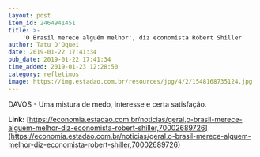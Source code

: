 ```yaml
---
layout: post
item_id: 2464941451
title: >-
    'O Brasil merece alguém melhor', diz economista Robert Shiller
author: Tatu D'Oquei
date: 2019-01-22 17:41:34
pub_date: 2019-01-22 17:41:34
time_added: 2019-01-23 12:28:50
category: refletimos
image: https://img.estadao.com.br/resources/jpg/4/2/1548168735124.jpg
---
```


DAVOS - Uma mistura de medo, interesse e certa satisfação.

**Link:** [https://economia.estadao.com.br/noticias/geral,o-brasil-merece-alguem-melhor-diz-economista-robert-shiller,70002689726](https://economia.estadao.com.br/noticias/geral,o-brasil-merece-alguem-melhor-diz-economista-robert-shiller,70002689726)

